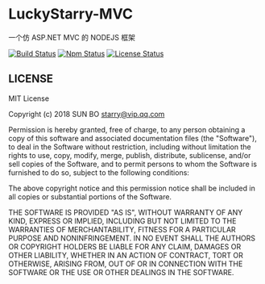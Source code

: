 # LuckyStarry-MVC

一个仿 ASP.NET MVC 的 NODEJS 框架

[![Build Status](https://www.travis-ci.org/LuckyStarry/luckystarry-mvc.svg)](https://www.travis-ci.org/LuckyStarry/luckystarry-mvc)
[![Npm Status](https://img.shields.io/npm/v/luckystarry-mvc.svg)](https://www.npmjs.com/package/luckystarry-mvc)
[![License Status](https://img.shields.io/badge/License-MIT-brightgreen.svg)](https://raw.githubusercontent.com/LuckyStarry/luckystarry-mvc/master/LICENSE)

## LICENSE

MIT License

Copyright (c) 2018 SUN BO <starry@vip.qq.com>

Permission is hereby granted, free of charge, to any person obtaining a copy
of this software and associated documentation files (the "Software"), to deal
in the Software without restriction, including without limitation the rights
to use, copy, modify, merge, publish, distribute, sublicense, and/or sell
copies of the Software, and to permit persons to whom the Software is
furnished to do so, subject to the following conditions:

The above copyright notice and this permission notice shall be included in all
copies or substantial portions of the Software.

THE SOFTWARE IS PROVIDED "AS IS", WITHOUT WARRANTY OF ANY KIND, EXPRESS OR
IMPLIED, INCLUDING BUT NOT LIMITED TO THE WARRANTIES OF MERCHANTABILITY,
FITNESS FOR A PARTICULAR PURPOSE AND NONINFRINGEMENT. IN NO EVENT SHALL THE
AUTHORS OR COPYRIGHT HOLDERS BE LIABLE FOR ANY CLAIM, DAMAGES OR OTHER
LIABILITY, WHETHER IN AN ACTION OF CONTRACT, TORT OR OTHERWISE, ARISING FROM,
OUT OF OR IN CONNECTION WITH THE SOFTWARE OR THE USE OR OTHER DEALINGS IN THE
SOFTWARE.
